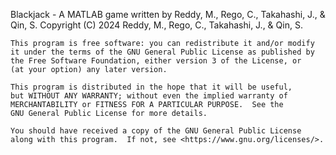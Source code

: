 Blackjack - A MATLAB game written by Reddy, M., Rego, C., Takahashi, J., & Qin, S.
    Copyright (C) 2024 Reddy, M., Rego, C., Takahashi, J., & Qin, S.

    This program is free software: you can redistribute it and/or modify
    it under the terms of the GNU General Public License as published by
    the Free Software Foundation, either version 3 of the License, or
    (at your option) any later version.

    This program is distributed in the hope that it will be useful,
    but WITHOUT ANY WARRANTY; without even the implied warranty of
    MERCHANTABILITY or FITNESS FOR A PARTICULAR PURPOSE.  See the
    GNU General Public License for more details.

    You should have received a copy of the GNU General Public License
    along with this program.  If not, see <https://www.gnu.org/licenses/>.